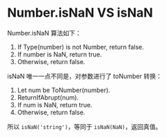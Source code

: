 # Number.isNaN VS isNaN

Number.isNaN 算法如下：

1. If Type(number) is not Number, return false.
2. If number is NaN, return true.
3. Otherwise, return false.

isNaN 唯一一点不同是，对参数进行了 toNumber 转换：

1. Let num be ToNumber(number).
2. ReturnIfAbrupt(num).
3. If num is NaN, return true.
4. Otherwise, return false.

所以 `isNaN('string')`，等同于 `isNaN(NaN)`，返回真值。
